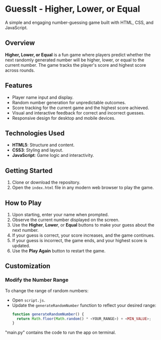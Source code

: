 # GuessIt - Higher, Lower, or Equal

A simple and engaging number-guessing game built with HTML, CSS, and JavaScript.

## Overview
**Higher, Lower, or Equal** is a fun game where players predict whether the next randomly generated number will be higher, lower, or equal to the current number. The game tracks the player's score and highest score across rounds.

## Features
- Player name input and display.
- Random number generation for unpredictable outcomes.
- Score tracking for the current game and the highest score achieved.
- Visual and interactive feedback for correct and incorrect guesses.
- Responsive design for desktop and mobile devices.

## Technologies Used
- **HTML5**: Structure and content.
- **CSS3**: Styling and layout.
- **JavaScript**: Game logic and interactivity.

## Getting Started
1. Clone or download the repository.
2. Open the `index.html` file in any modern web browser to play the game. 

## How to Play
1. Upon starting, enter your name when prompted.
2. Observe the current number displayed on the screen.
3. Use the **Higher**, **Lower**, or **Equal** buttons to make your guess about the next number.
4. If your guess is correct, your score increases, and the game continues.
5. If your guess is incorrect, the game ends, and your highest score is updated.
6. Use the **Play Again** button to restart the game.

## Customization
### Modify the Number Range
To change the range of random numbers:
- Open `script.js`.
- Update the `generateRandomNumber` function to reflect your desired range:
  ```javascript
  function generateRandomNumber() {
    return Math.floor(Math.random() * <YOUR_RANGE>) + <MIN_VALUE>;
  }


"main.py" contains the code to run the app on terminal.

